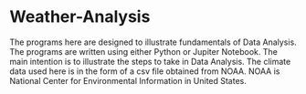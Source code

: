 # Weather-Analysis
The programs here are designed to illustrate fundamentals of Data Analysis.
The programs are written using  either Python or Jupiter Notebook.
The main intention is to illustrate the steps to take in Data Analysis.
The climate data used here is in the form of a csv file obtained from NOAA.
NOAA is National Center for Environmental Information in United States.
